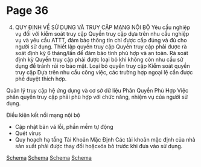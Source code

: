 # Page 36

 4. QUY ĐỊNH VỀ SỬ DỤNG VÀ TRUY CẬP MẠNG NỘI BỘ  Yêu cầu nghiệp vụ đối với kiểm soát truy cập Quyền truy cập dựa trên nhu  cầu nghiệp vụ và yêu cầu  ATTT, đảm bảo thông tin chỉ  được cấp đúng và đủ cho  người sử dụng. 
 Thiết lập quyền truy  cập  Quyền truy cập phải được  rà soát định kỳ 6 tháng/lần 
 để đảm bảo tính phù hợp và  an toàn. 
 Rà soát định kỳ  Quyền truy cập phải được  loại bỏ khi không còn nhu 
 cầu sử dụng để tránh rủi ro  bảo mật. 
 Loại bỏ quyền truy  cập  Kiểm soát quyền  truy cập  Dựa trên nhu cầu công  việc, các trường hợp  ngoại lệ cần được phê  duyệt thích hợp. 

 Quản lý truy cập hệ ứng dụng và cơ sở dữ liệu  Phân Quyền Phù Hợp  Việc phân quyền truy cập phải  phù hợp với chức năng, nhiệm  vụ của người sử dụng. 

 Điều kiện kết nối mạng nội bộ 
-  Cập nhật bản vá lỗi, phần mềm tự động
-  Quét virus 
-  Quy hoạch hạ tầng  Tài Khoản Mặc Định 
 Các tài khoản mặc định của nhà  sản xuất phải được thay đổi hoặcxóa bỏ trước khi đưa vào sử dụng.

[Schema](page_36_img_0.png)
[Schema](page_36_img_1.png)
[Schema](page_36_img_2.png)
[Schema](page_36_img_3.png)
